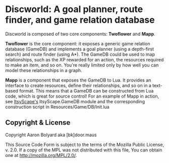 # Discworld: A goal planner, route finder, and game relation database
Discworld is composed of two core components: **Twoflower** and **Mapp**.

**Twoflower** is the core component: it exposes a generic game relation database
(GameDB) and implements a goal planner (using a depth-first search) and route
finder (using A\*). The GameDB could be used to map relationships, such as the
XP rewarded for an action, the resources required to make an item, and so on.
You're really limited only by how well you can model these relationships in a
graph.

**Mapp** is a component that exposes the GameDB to Lua. It provides an interface to create resources, define their relationships, and so on
in a text-based format. This means that a GameDB can be constructed from Lua
code, which is great for source control! For an example of Mapp in action, see [ItsyScape's](https://github.com/aaronbolyard/itsyscape) ItsyScape.GameDB module and the corresponding construction script in Resources/Game/DB/Init.lua

## Copyright & License

Copyright Aaron Bolyard aka [bk]door.maus

This Source Code Form is subject to the terms of the Mozilla Public
License, v. 2.0. If a copy of the MPL was not distributed with this
file, You can obtain one at http://mozilla.org/MPL/2.0/.